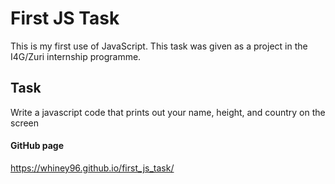 # First JS Task
This is my first use of JavaScript. This task was given as a project in the I4G/Zuri internship programme.
## Task
Write a javascript code that prints out your name, height, and country on the screen


#### GitHub page
https://whiney96.github.io/first_js_task/
